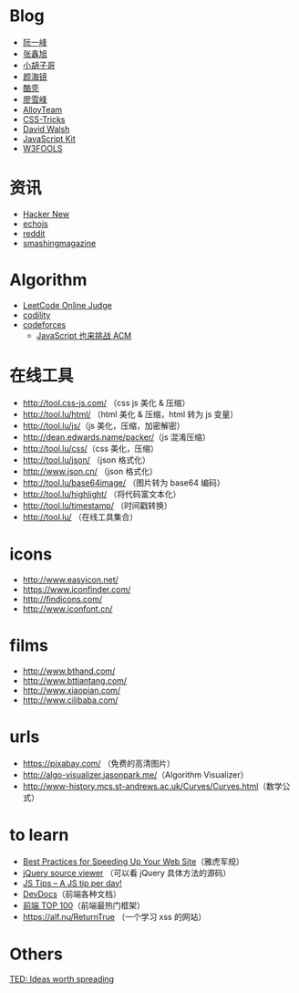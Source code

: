 # Blog

- [阮一峰](http://www.ruanyifeng.com/home.html)
- [张鑫旭](http://www.zhangxinxu.com/wordpress/)
- [小胡子哥](http://www.barretlee.com/)
- [颜海镜](http://yanhaijing.com/)
- [酷壳](http://coolshell.cn/)
- [廖雪峰](http://liaoxuefeng.com/)
- [AlloyTeam](http://www.alloyteam.com/)
- [CSS-Tricks](https://css-tricks.com/)
- [David Walsh](https://davidwalsh.name/)
- [JavaScript Kit](http://www.javascriptkit.com/)
- [W3FOOLS](http://www.w3fools.com/)


# 资讯

- [Hacker New](https://news.ycombinator.com/)
- [echojs](http://www.echojs.com/)
- [reddit](https://www.reddit.com/r/javascript)
- [smashingmagazine](https://www.smashingmagazine.com/tag/javascript/)


# Algorithm

- [LeetCode Online Judge](https://leetcode.com/)
- [codility](https://codility.com/)
- [codeforces](http://codeforces.com/)
  - [JavaScript 也来挑战 ACM](http://www.html-js.com/article/Nodejs-abnormal-laboratory-JavaScript-to-challenge-ACM)


# 在线工具

- <http://tool.css-js.com/> （css js 美化 & 压缩）
- <http://tool.lu/html/> （html 美化 & 压缩，html 转为 js 变量）
- <http://tool.lu/js/>（js 美化，压缩，加密解密）
- <http://dean.edwards.name/packer/>（js 混淆压缩）
- <http://tool.lu/css/>（css 美化，压缩）
- <http://tool.lu/json/> （json 格式化）
- <http://www.json.cn/> （json 格式化）
- <http://tool.lu/base64image/> （图片转为 base64 编码）
- <http://tool.lu/highlight/> （将代码富文本化）
- <http://tool.lu/timestamp/> （时间戳转换）
- <http://tool.lu/> （在线工具集合）


# icons

- <http://www.easyicon.net/>
- <https://www.iconfinder.com/>
- <http://findicons.com/>
- <http://www.iconfont.cn/>


# films

- <http://www.bthand.com/>
- <http://www.bttiantang.com/>
- <http://www.xiaopian.com/>
- <http://www.cilibaba.com/>


# urls

- <https://pixabay.com/> （免费的高清图片）
- <http://algo-visualizer.jasonpark.me/>（Algorithm Visualizer）
- <http://www-history.mcs.st-andrews.ac.uk/Curves/Curves.html>（数学公式）


# to learn

- [Best Practices for Speeding Up Your Web Site](https://developer.yahoo.com/performance/rules.html)（雅虎军规）
- [jQuery source viewer](http://james.padolsey.com/jquery/) （可以看 jQuery 具体方法的源码）
- [JS Tips – A JS tip per day!](http://www.jstips.co/zh_CN/)
- [DevDocs](http://devdocs.io/)（前端各种文档）
- [前端 TOP 100](https://www.awesomes.cn/rank)（前端最热门框架）
- <https://alf.nu/ReturnTrue> （一个学习 xss 的网站）


# Others

[TED: Ideas worth spreading](http://www.ted.com/)
